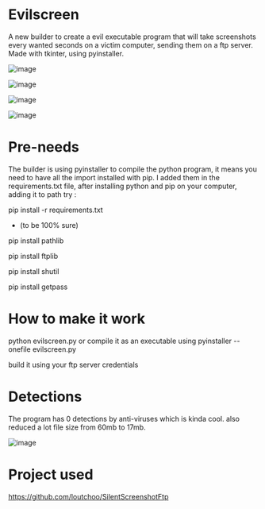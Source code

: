 # Evilscreen


A new builder to create a evil executable program that will take screenshots every wanted seconds on a victim computer, sending them on a ftp server.
Made with tkinter, using pyinstaller.

![image](https://user-images.githubusercontent.com/63863060/162635818-77cee8e3-f815-4719-95c2-524e0e59a61e.png)


![image](https://user-images.githubusercontent.com/63863060/162635902-cff6d72d-3b1d-4c6a-b056-0ff4f9ebd39e.png)


![image](https://user-images.githubusercontent.com/63863060/162635860-a050bc67-be1a-4efc-86d6-49ed4b218d11.png)


![image](https://user-images.githubusercontent.com/63863060/162635850-6f0e822f-17fc-4211-8b53-ea6fce2e41bf.png)


# Pre-needs


The builder is using pyinstaller to compile the python program, it means you need to have all the import installed with pip.
I added them in the requirements.txt file, after installing python and pip on your computer, adding it to path try :


pip install -r requirements.txt


+ (to be 100% sure)

pip install pathlib

pip install ftplib

pip install shutil

pip install getpass


# How to make it work


python evilscreen.py or compile it as an executable using pyinstaller --onefile evilscreen.py

build it using your ftp server credentials


# Detections


The program has 0 detections by anti-viruses which is kinda cool. also reduced a lot file size from 60mb to 17mb.


![image](https://user-images.githubusercontent.com/63863060/162635835-fd4251e9-3590-4494-8632-2240900b5833.png)



# Project used


https://github.com/loutchoo/SilentScreenshotFtp
